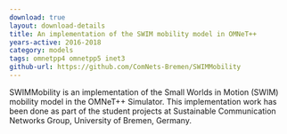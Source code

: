 ```yaml
---
download: true
layout: download-details
title: An implementation of the SWIM mobility model in OMNeT++
years-active: 2016-2018
category: models
tags: omnetpp4 omnetpp5 inet3
github-url: https://github.com/ComNets-Bremen/SWIMMobility
---
```


SWIMMobility is an implementation of the Small Worlds in Motion (SWIM) mobility model 
in the OMNeT++ Simulator. This implementation work has been done as part of the student 
projects at Sustainable Communication Networks Group, University of Bremen, Germany.
